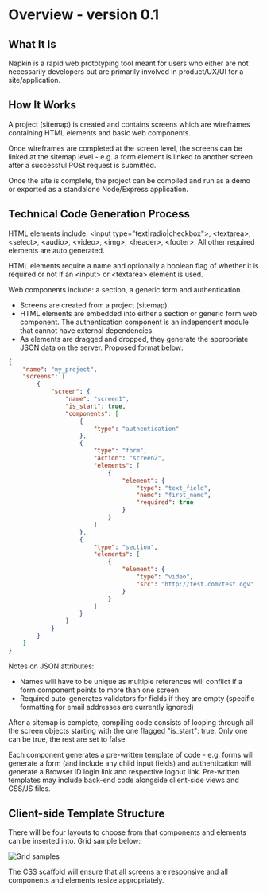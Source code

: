 # Overview - version 0.1

## What It Is

Napkin is a rapid web prototyping tool meant for users who either are not necessarily developers but are primarily involved in product/UX/UI for a site/application.

## How It Works

A project (sitemap) is created and contains screens which are wireframes containing HTML elements and basic web components.

Once wireframes are completed at the screen level, the screens can be linked at the sitemap level - e.g. a form element is linked to another screen after a successful POSt request is submitted.

Once the site is complete, the project can be compiled and run as a demo or exported as a standalone Node/Express application.

## Technical Code Generation Process

HTML elements include: \<input type="text|radio|checkbox"\>, \<textarea\>, \<select\>, \<audio\>, \<video\>, \<img\>, \<header\>, \<footer\>. All other required elements are auto generated.

HTML elements require a name and optionally a boolean flag of whether it is required or not if an \<input\> or \<textarea\> element is used.

Web components include: a section, a generic form and authentication.

* Screens are created from a project (sitemap).
* HTML elements are embedded into either a section or generic form web component. The authentication component is an independent module that cannot have external dependencies.
* As elements are dragged and dropped, they generate the appropriate JSON data on the server. Proposed format below:

```json
{
    "name": "my_project",
    "screens": [
        {
            "screen": {
                "name": "screen1",
                "is_start": true,
                "components": [
                    {
                        "type": "authentication"
                    },
                    {
                        "type": "form",
                        "action": "screen2",
                        "elements": [
                            {
                                "element": {
                                    "type": "text_field",
                                    "name": "first_name",
                                    "required": true
                                }
                            }
                        ]
                    },
                    {
                        "type": "section",
                        "elements": [
                            {
                                "element": {
                                    "type": "video",
                                    "src": "http://test.com/test.ogv"
                                }
                            }
                        ]
                    }
                ]
            }
        }
    ]
}
```

Notes on JSON attributes:

* Names will have to be unique as multiple references will conflict if a form component points to more than one screen
* Required auto-generates validators for fields if they are empty (specific formatting for email addresses are currently ignored)

After a sitemap is complete, compiling code consists of looping through all the screen objects starting with the one flagged "is_start": true. Only one can be true, the rest are set to false.

Each component generates a pre-written template of code - e.g. forms will generate a form (and include any child input fields) and authentication will generate a Browser ID login link and respective logout link. Pre-written templates may include back-end code alongside client-side views and CSS/JS files.

## Client-side Template Structure

There will be four layouts to choose from that components and elements can be inserted into. Grid sample below:

![Grid samples](http://dl.dropbox.com/u/1913694/napkin_flows/layout.png)

The CSS scaffold will ensure that all screens are responsive and all components and elements resize appropriately.
